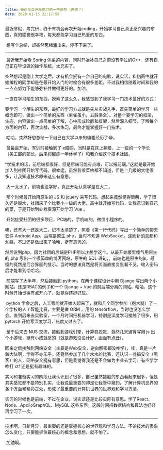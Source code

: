 ```yaml
---
title: 最近给自己充电时的一些感想（总结？）
date: 2020-01-15 22:17:58
---
```


​	最近寒假，考完研，终于有机会再次开始coding，开始学习自己真正感兴趣的东西，真的感觉很幸福，每天都能学习自己热爱的东西。

​	想写个总结，却突然思绪涌出来，停不下来了。

<!--more-->

---

​	最近我开始看 Spring 体系的内容，同时开始补自己之前没有学过的C++，还有自己正在毕设做的操作系统，太充实了。

​	突然想起是刚上大学之后，才有机会拥有一台自己的电脑，说实话，和初高中就开始编程的同学却是在最开始入门的时候会有很多差距，不过我相信随着时间和我的一点点努力下能够弥补并做得更好的。加油。

​	一直在学习陌生的东西，摸索了这么久，我感觉到了我学习一门技术最好的方式：

​	要学习一个陌生的东西，最好的学习方式就是先从实战入手，首先简单的学习一些概念即可，做出一个简单的东西（麻雀虽小，五脏俱全）。对整个要学习的框架，生态，内容做出一点简单的了解，心中形成轮廓和框架，然后深入细节，了解每个方面的内容，再次实战，多次练习，最终才能掌握好一门技术。

​	哈哈，突然好想总结一下自己在大学以来的编程经历了😂。

​	最最最开始，军训时接触到了 e瞳网，当时是在床上躺着，上一级的一个学长（美工部的部长，后来抑郁症一年休学了）和我介绍这个技术社团。

​	“学技术的话，前后端都很好，但是后端可能有点难，可以报前端。”这就是最开始加入到社团开始写代码。很幸运，虽然我很菜啥都不知道，但是上几级的大佬很多，让我知道技术原来这么有意思。

​	大一太水了，前端也没学好，真正开始认真学是在大二。

​	那个时候最开始用原生的 JS 和 jquery 来写代码，想起来竟然觉得很萌，学了很久还是很水，社团来了个比我小一级的大佬，高中就开始写代码，让我意识到自己的菜，于是开始到处找资源开始学习 Vue 。

​	开始接受社团的很多项目，PC端的，手机端的，微信小程序的。

​	噢，还有大一还是大二，记不太清楚了，照着《第一行代码》写出一个简单的聊天软件 Android App，后端是原生 php，当时不知道 WebSocket，连刷新消息都和勉强，不过还是做出来了哈哈，挺有意思的。

​	然后说到php，因为社团的后端是PHP所以才想学这个。从最开始傻里傻气用原生的 php 写出一个很简单的博客网站，原生的 SQL 语句，，前端也是原生的js。最傻的竟然是后台界面的显示。当时的想法竟然是将页面直接变黑看不见，输入密码后才能看到哈哈哈。

​	前端写了大半年，然后接触到 python，在两个课程设计中用 Django 写出两个小网站，还是RBAC的例子和一个 Django + Vue 的前后端分离的网站。哈哈，这个时候开始觉得有点开心了，就觉得还挺好玩。

​	python 学会之后，人工智能就开始火起来了，就和几个同学参加（抱大腿）了一个学校的人工智能比赛，主要是做 ORM ，用的 tensorflow，当时也没怎么学会。直到后来去实验室，一个月时间把机器学习，特别是深度学习接触了很多，用 pytorch 开始写深度学习，热度又过去了。

​	至于后来去 NUS 交流，接触到游戏引擎，计算机视觉，竟然几天通宵写用 js 出个小游戏，挺有小成就感的（就是游戏没设计好，画面有点丑）。 

​	回来之后接触到网络安全（主要是Web安全，逆向解密都没咋学），哇，真是一片新大陆啊，学得不亦乐乎，还竟然参加了几个水水的比赛，还认识一批搞安全（黑客）的人，网络安全挺有意思，但是我觉得我还是不会做为主业去学习。有空学学咋打 ctf 还是挺有趣味的。

​	实习和准备实习的阶段让我认识到了很多，自己虽然接触的东西看起来很多，但是其实感觉都不是特别扎实，让我说最重要的却是让我管中窥豹，了解计算机世界的各个方面和精彩之处，形成了最重要的计算机世界的世界观和学习方法。

​	实习的时候也是前端，不过在企业，说实话还是比较实际有意思。学了React、Node、ApolloGraphQL、MySQL 这些东西。这段时间把数据结构和算法也好好再学习了一次。

---

​	技术啊，日新月异，最重要的还是掌握核心的世界观和学习方法。不论技术的表象怎么变化，只要能抓住最核心的概念和思想，就不怕了。

​	加油啊。

​	
